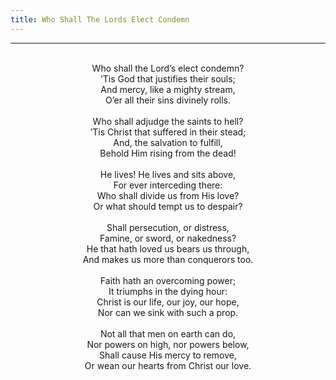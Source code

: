 ```yaml
---
title: Who Shall The Lords Elect Condemn
---
```


---
<center>
<br/>
Who shall the Lord’s elect condemn?<br/>
’Tis God that justifies their souls;<br/>
And mercy, like a mighty stream,<br/>
O’er all their sins divinely rolls.<br/>
<br/>
Who shall adjudge the saints to hell?<br/>
’Tis Christ that suffered in their stead;<br/>
And, the salvation to fulfill,<br/>
Behold Him rising from the dead!<br/>
<br/>
He lives! He lives and sits above,<br/>
For ever interceding there:<br/>
Who shall divide us from His love?<br/>
Or what should tempt us to despair?<br/>
<br/>
Shall persecution, or distress,<br/>
Famine, or sword, or nakedness?<br/>
He that hath loved us bears us through,<br/>
And makes us more than conquerors too.<br/>
<br/>
Faith hath an overcoming power;<br/>
It triumphs in the dying hour:<br/>
Christ is our life, our joy, our hope,<br/>
Nor can we sink with such a prop.<br/>
<br/>
Not all that men on earth can do,<br/>
Nor powers on high, nor powers below,<br/>
Shall cause His mercy to remove,<br/>
Or wean our hearts from Christ our love.<br/>

</center>